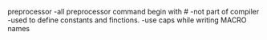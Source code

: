 preprocessor
-all preprocessor command begin with #
-not part of compiler
-used to define constants and finctions.
-use caps while writing MACRO names
